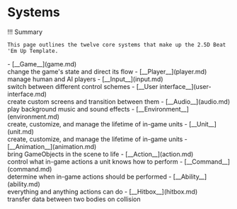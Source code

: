 # Systems

!!! Summary

    This page outlines the twelve core systems that make up the 2.5D Beat 'Em Up Template.

<div class="grid cards" markdown>
- [__Game__](game.md)<br>change the game's state and direct its flow
- [__Player__](player.md)<br>manage human and AI players
- [__Input__](input.md)<br>switch between different control schemes
- [__User interface__](user-interface.md)<br>create custom screens and transition between them
- [__Audio__](audio.md)<br>play background music and sound effects
- [__Environment__](environment.md)<br>create, customize, and manage the lifetime of in-game units
- [__Unit__](unit.md)<br>create, customize, and manage the lifetime of in-game units
- [__Animation__](animation.md)<br>bring GameObjects in the scene to life
- [__Action__](action.md)<br>control what in-game actions a unit knows how to perform
- [__Command__](command.md)<br>determine when in-game actions should be performed
- [__Ability__](ability.md)<br>everything and anything actions can do
- [__Hitbox__](hitbox.md)<br>transfer data between two bodies on collision
</div>